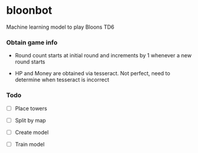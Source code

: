 # bloonbot
Machine learning model to play Bloons TD6

### Obtain game info

* Round count starts at initial round and increments by 1 whenever a new round starts

* HP and Money are obtained via tesseract. Not perfect, need to determine when tesseract is incorrect

### Todo

* [ ] Place towers

* [ ] Split by map

* [ ] Create model

* [ ] Train model

